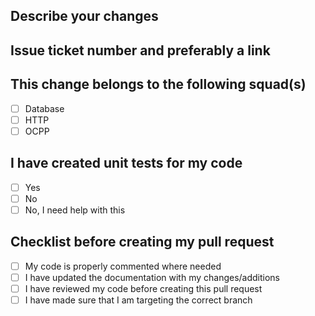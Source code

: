 ## Describe your changes

## Issue ticket number and preferably a link

## This change belongs to the following squad(s)
- [ ] Database
- [ ] HTTP
- [ ] OCPP

## I have created unit tests for my code
* [ ] Yes
* [ ] No
* [ ] No, I need help with this

## Checklist before creating my pull request
- [ ] My code is properly commented where needed
- [ ] I have updated the documentation with my changes/additions
- [ ] I have reviewed my code before creating this pull request
- [ ] I have made sure that I am targeting the correct branch
